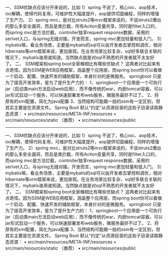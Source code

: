 一、SSM优缺点应该分开来说的，比如
1）spring 不说了，核心ioc、aop技术，ioc解耦，使得代码复用，可维护性大幅度提升，aop提供切面编程，同样的增强了生产力。
2）spring mvc，是对比struts2等mvc框架来说的，不说struts2爆出的那么多安全漏洞，而且是类拦截，所有Action变量共享，同时是filter入口的，而spring mvc是方法拦截，controller独享request response数据，采用的serlvet入口，与spring无缝对接。开发而言，spring mvc更加轻量和低入门。
3）mybatis嘛，看业务场景，主要是mybatis的sql可以由开发者去掌控和调优，相对hibernate等orm框架来说，更加直观。在业务场景比较复杂，sql好多联合关联的情况下，mybatis谁用谁知道。当然缺点就是对sql不熟悉的开发者就不太友好了。
二、 SSM框架和spring boot全家桶相比有哪些优缺点？
这两者对比起来有点奇怪。因为SSM是WEB应用框架，涵盖整个应用层，而spring boot你可以看做一个启动、配置、快速开发的辅助框架，本身针对的是微服务。
springboot 只是为了提高开发效率，是为了提升生产力的：
1、springboot一个应用是一个可执行jar（启动类main方法启动web应用），而不像传统的war，内嵌tomcat容器，可以jar形式启动一个服务，可以快速部署发布web服务，微服务最好不过了。
2、将原有的xml配置，简化为java配置
3、当然结构可能跟一般的ssm有一定区别，但其实主要是在资源文件。
Spring Boot 默认“约定”从资源目录的这些子目录读取静态资源：
	• src/main/resources/META-INF/resources
	• src/main/resources/static （推荐）
	• src/main/resources/public



--------------------------------------------------------------------

一、SSM优缺点应该分开来说的，比如
1）spring 不说了，核心ioc、aop技术，ioc解耦，使得代码复用，可维护性大幅度提升，aop提供切面编程，同样的增强了生产力。
2）spring mvc，是对比struts2等mvc框架来说的，不说struts2爆出的那么多安全漏洞，而且是类拦截，所有Action变量共享，同时是filter入口的，而spring mvc是方法拦截，controller独享request response数据，采用的serlvet入口，与spring无缝对接。开发而言，spring mvc更加轻量和低入门。
3）mybatis嘛，看业务场景，主要是mybatis的sql可以由开发者去掌控和调优，相对hibernate等orm框架来说，更加直观。在业务场景比较复杂，sql好多联合关联的情况下，mybatis谁用谁知道。当然缺点就是对sql不熟悉的开发者就不太友好了。
二、 SSM框架和spring boot全家桶相比有哪些优缺点？
这两者对比起来有点奇怪。因为SSM是WEB应用框架，涵盖整个应用层，而spring boot你可以看做一个启动、配置、快速开发的辅助框架，本身针对的是微服务。
springboot 只是为了提高开发效率，是为了提升生产力的：
1、springboot一个应用是一个可执行jar（启动类main方法启动web应用），而不像传统的war，内嵌tomcat容器，可以jar形式启动一个服务，可以快速部署发布web服务，微服务最好不过了。
2、将原有的xml配置，简化为java配置
3、当然结构可能跟一般的ssm有一定区别，但其实主要是在资源文件。
Spring Boot 默认“约定”从资源目录的这些子目录读取静态资源：
	• src/main/resources/META-INF/resources
	• src/main/resources/static （推荐）
	• src/main/resources/public




